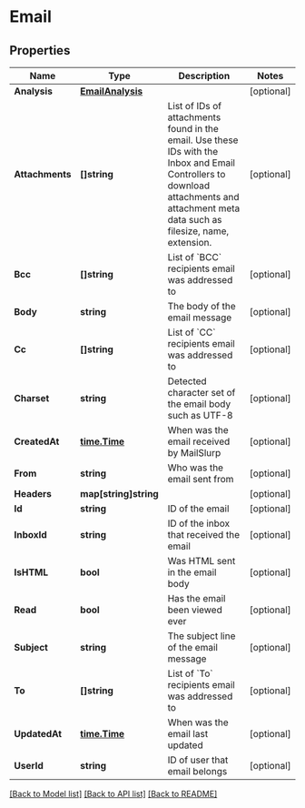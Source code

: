 # Email

## Properties

Name | Type | Description | Notes
------------ | ------------- | ------------- | -------------
**Analysis** | [**EmailAnalysis**](EmailAnalysis.md) |  | [optional] 
**Attachments** | **[]string** | List of IDs of attachments found in the email. Use these IDs with the Inbox and Email Controllers to download attachments and attachment meta data such as filesize, name, extension. | [optional] 
**Bcc** | **[]string** | List of &#x60;BCC&#x60; recipients email was addressed to | [optional] 
**Body** | **string** | The body of the email message | [optional] 
**Cc** | **[]string** | List of &#x60;CC&#x60; recipients email was addressed to | [optional] 
**Charset** | **string** | Detected character set of the email body such as UTF-8 | [optional] 
**CreatedAt** | [**time.Time**](time.Time.md) | When was the email received by MailSlurp | [optional] 
**From** | **string** | Who was the email sent from | [optional] 
**Headers** | **map[string]string** |  | [optional] 
**Id** | **string** | ID of the email | [optional] 
**InboxId** | **string** | ID of the inbox that received the email | [optional] 
**IsHTML** | **bool** | Was HTML sent in the email body | [optional] 
**Read** | **bool** | Has the email been viewed ever | [optional] 
**Subject** | **string** | The subject line of the email message | [optional] 
**To** | **[]string** | List of &#x60;To&#x60; recipients email was addressed to | [optional] 
**UpdatedAt** | [**time.Time**](time.Time.md) | When was the email last updated | [optional] 
**UserId** | **string** | ID of user that email belongs | [optional] 

[[Back to Model list]](../README.md#documentation-for-models) [[Back to API list]](../README.md#documentation-for-api-endpoints) [[Back to README]](../README.md)


